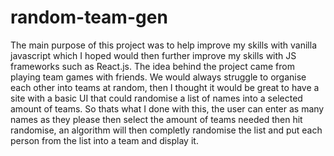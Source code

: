 # random-team-gen

The main purpose of this project was to help improve my skills with vanilla javascript which I hoped would then further improve my skills with JS frameworks such as React.js.
The idea behind the project came from playing team games with friends. We would always struggle to organise each other into teams at random, then I thought it would be great to have a site with a basic UI that could randomise a list of names into a selected amount of teams. So thats what I done with this, the user can enter as many names as they please then select the amount of teams needed then hit randomise, an algorithm will then completly randomise the list and put each person from the list into a team and display it. 
